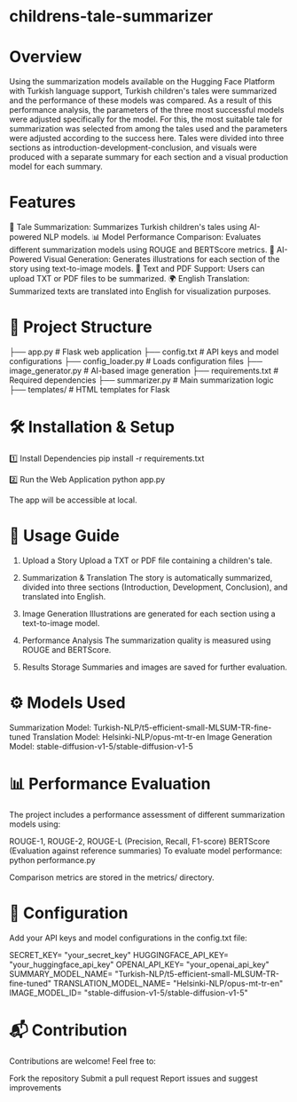 # childrens-tale-summarizer
# Overview
Using the summarization models available on the Hugging Face Platform with Turkish language support, Turkish children's tales were summarized and the performance of these models was compared. As a result of this performance analysis, the parameters of the three most successful models were adjusted specifically for the model. For this, the most suitable tale for summarization was selected from among the tales used and the parameters were adjusted according to the success here. Tales were divided into three sections as introduction-development-conclusion, and visuals were produced with a separate summary for each section and a visual production model for each summary.

# Features
📜 Tale Summarization: Summarizes Turkish children's tales using AI-powered NLP models.
📊 Model Performance Comparison: Evaluates different summarization models using ROUGE and BERTScore metrics.
🎨 AI-Powered Visual Generation: Generates illustrations for each section of the story using text-to-image models.
📝 Text and PDF Support: Users can upload TXT or PDF files to be summarized.
🌍 English Translation: Summarized texts are translated into English for visualization purposes.

# 📂 Project Structure

├── app.py                     # Flask web application
├── config.txt                  # API keys and model configurations
├── config_loader.py            # Loads configuration files
├── image_generator.py          # AI-based image generation
├── requirements.txt            # Required dependencies
├── summarizer.py               # Main summarization logic
├── templates/                  # HTML templates for Flask


# 🛠 Installation & Setup
1️⃣ Install Dependencies
pip install -r requirements.txt

2️⃣ Run the Web Application
python app.py

The app will be accessible at local.

# 📑 Usage Guide
1. Upload a Story
Upload a TXT or PDF file containing a children's tale.

3. Summarization & Translation
The story is automatically summarized, divided into three sections (Introduction, Development, Conclusion), and translated into English.

4. Image Generation
Illustrations are generated for each section using a text-to-image model.

5. Performance Analysis
The summarization quality is measured using ROUGE and BERTScore.

6. Results Storage
Summaries and images are saved for further evaluation.

# ⚙️ Models Used
Summarization Model: Turkish-NLP/t5-efficient-small-MLSUM-TR-fine-tuned
Translation Model: Helsinki-NLP/opus-mt-tr-en
Image Generation Model: stable-diffusion-v1-5/stable-diffusion-v1-5


# 📊 Performance Evaluation
The project includes a performance assessment of different summarization models using:

ROUGE-1, ROUGE-2, ROUGE-L (Precision, Recall, F1-score)
BERTScore (Evaluation against reference summaries)
To evaluate model performance:
python performance.py

Comparison metrics are stored in the metrics/ directory.


# 🔑 Configuration
Add your API keys and model configurations in the config.txt file:

SECRET_KEY= "your_secret_key"
HUGGINGFACE_API_KEY= "your_huggingface_api_key"
OPENAI_API_KEY= "your_openai_api_key"
SUMMARY_MODEL_NAME= "Turkish-NLP/t5-efficient-small-MLSUM-TR-fine-tuned"
TRANSLATION_MODEL_NAME= "Helsinki-NLP/opus-mt-tr-en"
IMAGE_MODEL_ID= "stable-diffusion-v1-5/stable-diffusion-v1-5"


# 📬 Contribution
Contributions are welcome! Feel free to:

Fork the repository
Submit a pull request
Report issues and suggest improvements
